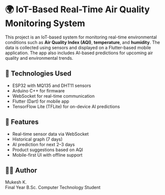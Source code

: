 # 🌍 IoT-Based Real-Time Air Quality Monitoring System

This project is an IoT-based system for monitoring real-time environmental conditions such as **Air Quality Index (AQI)**, **temperature**, and **humidity**. The data is collected using sensors and displayed on a Flutter-based mobile application. The app also includes AI-based predictions for upcoming air quality and environmental trends.

## 🔧 Technologies Used
- ESP32 with MQ135 and DHT11 sensors
- Arduino C++ for firmware
- WebSocket for real-time communication
- Flutter (Dart) for mobile app
- TensorFlow Lite (TFLite) for on-device AI predictions

## 📱 Features
- Real-time sensor data via WebSocket
- Historical graph (7 days)
- AI prediction for next 2–3 days
- Product suggestions based on AQI
- Mobile-first UI with offline support

## 👨‍💻 Author
Mukesh K.  
Final Year B.Sc. Computer Technology Student
